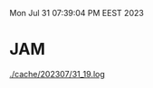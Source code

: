 Mon Jul 31 07:39:04 PM EEST 2023
# JAM
<a href='./cache/202307/31_19.log'>./cache/202307/31_19.log</a>

